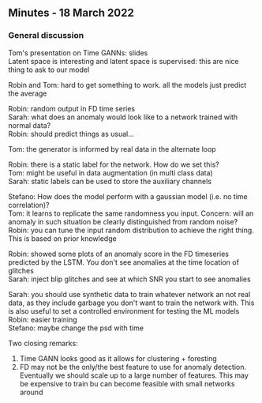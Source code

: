 ## Minutes - 18 March 2022

### General discussion

Tom's presentation on Time GANNs: slides
\
Latent space is interesting and latent space is supervised: this are nice thing to ask to our model

Robin and Tom: hard to get something to work. all the models just predict the average

Robin: random output in FD time series
\
Sarah: what does an anomaly would look like to a network trained with normal data?
\
Robin: should predict things as usual...

Tom: the generator is informed by real data in the alternate loop

Robin: there is a static label for the network. How do we set this?
\
Tom: might be useful in data augmentation (in multi class data)
\
Sarah: static labels can be used to store the auxiliary channels

Stefano: How does the model perform with a gaussian model (i.e. no time correlation)?
\
Tom: it learns to replicate the same randomness you input. Concern: will an anomaly in such situation be clearly distinguished from random noise?
\
Robin: you can tune the input random distribution to achieve the right thing. This is based on prior knowledge

Robin: showed some plots of an anomaly score in the FD timeseries predicted by the LSTM. You don't see anomalies at the time location of glitches
\
Sarah: inject blip glitches and see at which SNR you start to see anomalies

Sarah: you should use synthetic data to train whatever network an not real data, as they include garbage you don't want to train the network with. This is also useful to set a controlled environment for testing the ML models
\
Robin: easier training
\
Stefano: maybe change the psd with time

Two closing remarks:
1. Time GANN looks good as it allows for clustering + foresting
2. FD may not be the only/the best feature to use for anomaly detection. Eventually we should scale up to a	large number of features. 
This may be expensive to train bu can become feasible with small networks around
